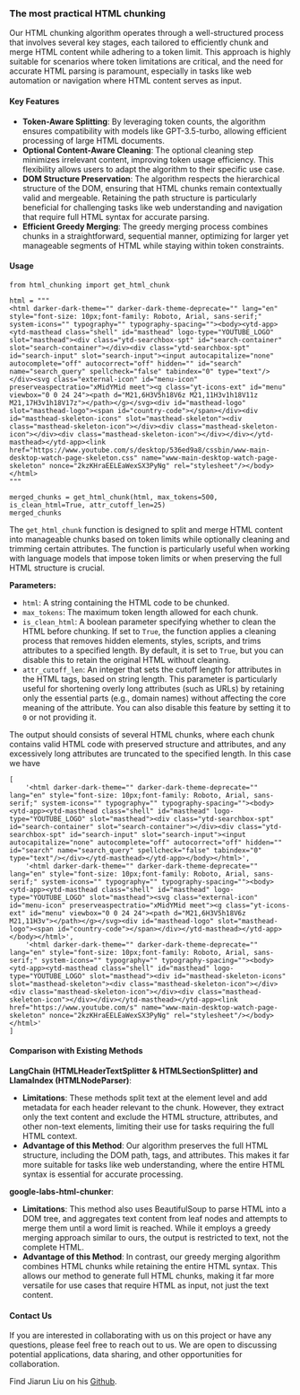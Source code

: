 ###  The most practical HTML chunking

Our HTML chunking algorithm operates through a well-structured process that involves several key stages, each tailored to efficiently chunk and merge HTML content while adhering to a token limit. This approach is highly suitable for scenarios where token limitations are critical, and the need for accurate HTML parsing is paramount, especially in tasks like web automation or navigation where HTML content serves as input.

#### Key Features
- **Token-Aware Splitting**: By leveraging token counts, the algorithm ensures compatibility with models like GPT-3.5-turbo, allowing efficient processing of large HTML documents.
- **Optional Content-Aware Cleaning**: The optional cleaning step minimizes irrelevant content, improving token usage efficiency. This flexibility allows users to adapt the algorithm to their specific use case.
- **DOM Structure Preservation**: The algorithm respects the hierarchical structure of the DOM, ensuring that HTML chunks remain contextually valid and mergeable. Retaining the path structure is particularly beneficial for challenging tasks like web understanding and navigation that require full HTML syntax for accurate parsing.
- **Efficient Greedy Merging**: The greedy merging process combines chunks in a straightforward, sequential manner, optimizing for larger yet manageable segments of HTML while staying within token constraints.

#### Usage

```
from html_chunking import get_html_chunk

html = """
<html darker-dark-theme="" darker-dark-theme-deprecate="" lang="en" style="font-size: 10px;font-family: Roboto, Arial, sans-serif;" system-icons="" typography="" typography-spacing=""><body><ytd-app><ytd-masthead class="shell" id="masthead" logo-type="YOUTUBE_LOGO" slot="masthead"><div class="ytd-searchbox-spt" id="search-container" slot="search-container"></div><div class="ytd-searchbox-spt" id="search-input" slot="search-input"><input autocapitalize="none" autocomplete="off" autocorrect="off" hidden="" id="search" name="search_query" spellcheck="false" tabindex="0" type="text"/></div><svg class="external-icon" id="menu-icon" preserveaspectratio="xMidYMid meet"><g class="yt-icons-ext" id="menu" viewbox="0 0 24 24"><path d="M21,6H3V5h18V6z M21,11H3v1h18V11z M21,17H3v1h18V17z"></path></g></svg><div id="masthead-logo" slot="masthead-logo"><span id="country-code"></span></div><div id="masthead-skeleton-icons" slot="masthead-skeleton"><div class="masthead-skeleton-icon"></div><div class="masthead-skeleton-icon"></div><div class="masthead-skeleton-icon"></div></div></ytd-masthead></ytd-app><link href="https://www.youtube.com/s/desktop/536ed9a8/cssbin/www-main-desktop-watch-page-skeleton.css" name="www-main-desktop-watch-page-skeleton" nonce="2kzKHraEELEaWexSX3PyNg" rel="stylesheet"/></body></html>
"""

merged_chunks = get_html_chunk(html, max_tokens=500, is_clean_html=True, attr_cutoff_len=25)
merged_chunks
```

The `get_html_chunk` function is designed to split and merge HTML content into manageable chunks based on token limits while optionally cleaning and trimming certain attributes. The function is particularly useful when working with language models that impose token limits or when preserving the full HTML structure is crucial.

**Parameters:**

- `html`: A string containing the HTML code to be chunked.
- `max_tokens`: The maximum token length allowed for each chunk.
- `is_clean_html`: A boolean parameter specifying whether to clean the HTML before chunking. If set to `True`, the function applies a cleaning process that removes hidden elements, styles, scripts, and trims attributes to a specified length. By default, it is set to `True`, but you can disable this to retain the original HTML without cleaning.
- `attr_cutoff_len`: An integer that sets the cutoff length for attributes in the HTML tags, based on string length. This parameter is particularly useful for shortening overly long attributes (such as URLs) by retaining only the essential parts (e.g., domain names) without affecting the core meaning of the attribute. You can also disable this feature by setting it to `0` or not providing it.

The output should consists of several HTML chunks, where each chunk contains valid HTML code with preserved structure and attributes, and any excessively long attributes are truncated to the specified length. In this case we have

```
[
    '<html darker-dark-theme="" darker-dark-theme-deprecate="" lang="en" style="font-size: 10px;font-family: Roboto, Arial, sans-serif;" system-icons="" typography="" typography-spacing=""><body><ytd-app><ytd-masthead class="shell" id="masthead" logo-type="YOUTUBE_LOGO" slot="masthead"><div class="ytd-searchbox-spt" id="search-container" slot="search-container"></div><div class="ytd-searchbox-spt" id="search-input" slot="search-input"><input autocapitalize="none" autocomplete="off" autocorrect="off" hidden="" id="search" name="search_query" spellcheck="false" tabindex="0" type="text"/></div></ytd-masthead></ytd-app></body></html>', 
    '<html darker-dark-theme="" darker-dark-theme-deprecate="" lang="en" style="font-size: 10px;font-family: Roboto, Arial, sans-serif;" system-icons="" typography="" typography-spacing=""><body><ytd-app><ytd-masthead class="shell" id="masthead" logo-type="YOUTUBE_LOGO" slot="masthead"><svg class="external-icon" id="menu-icon" preserveaspectratio="xMidYMid meet"><g class="yt-icons-ext" id="menu" viewbox="0 0 24 24"><path d="M21,6H3V5h18V6z M21,11H3v"></path></g></svg><div id="masthead-logo" slot="masthead-logo"><span id="country-code"></span></div></ytd-masthead></ytd-app></body></html>', 
    '<html darker-dark-theme="" darker-dark-theme-deprecate="" lang="en" style="font-size: 10px;font-family: Roboto, Arial, sans-serif;" system-icons="" typography="" typography-spacing=""><body><ytd-app><ytd-masthead class="shell" id="masthead" logo-type="YOUTUBE_LOGO" slot="masthead"><div id="masthead-skeleton-icons" slot="masthead-skeleton"><div class="masthead-skeleton-icon"></div><div class="masthead-skeleton-icon"></div><div class="masthead-skeleton-icon"></div></div></ytd-masthead></ytd-app><link href="https://www.youtube.com/s" name="www-main-desktop-watch-page-skeleton" nonce="2kzKHraEELEaWexSX3PyNg" rel="stylesheet"/></body></html>'
]
```

#### Comparison with Existing Methods

**LangChain (HTMLHeaderTextSplitter & HTMLSectionSplitter) and LlamaIndex (HTMLNodeParser)**:
   - **Limitations**: These methods split text at the element level and add metadata for each header relevant to the chunk. However, they extract only the text content and exclude the HTML structure, attributes, and other non-text elements, limiting their use for tasks requiring the full HTML context.
   - **Advantage of this Method**: Our algorithm preserves the full HTML structure, including the DOM path, tags, and attributes. This makes it far more suitable for tasks like web understanding, where the entire HTML syntax is essential for accurate processing.

**google-labs-html-chunker**:
   - **Limitations**: This method also uses BeautifulSoup to parse HTML into a DOM tree, and aggregates text content from leaf nodes and attempts to merge them until a word limit is reached. While it employs a greedy merging approach similar to ours, the output is restricted to text, not the complete HTML.
   - **Advantage of this Method**: In contrast, our greedy merging algorithm combines HTML chunks while retaining the entire HTML syntax. This allows our method to generate full HTML chunks, making it far more versatile for use cases that require HTML as input, not just the text content.


#### Contact Us

If you are interested in collaborating with us on this project or have any questions, please feel free to reach out to us. We are open to discussing potential applications, data sharing, and other opportunities for collaboration.

Find Jiarun Liu on his [Github](https://github.com/KLGR123).
